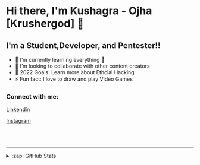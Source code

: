 # Hi there, I'm Kushagra - Ojha [Krushergod] 👋 

## I'm a Student,Developer, and Pentester!!

- 🌱 I’m currently learning everything 🤣
- 👯 I’m looking to collaborate with other content creators
- 🥅 2022 Goals: Learn more about Ethcial Hacking
- ⚡ Fun fact: I love to draw and play Video Games

### Connect with me:

[Linkendin](https://linkedin.com/in/kushagra-ojha-409548219/)

[Instagram](https://instagram.com/mr.robot___007/)


<br />
<br />

---

<details>
  <summary>:zap: GitHub Stats</summary>

  <img align="left" alt="Krushergod's GitHub Stats" src="https://github-readme-stats.vercel.app/api?username=Krushergod&show_icons=true&hide_border=false&title_color=ff652f&icon_color=FFE400&bg_color=09131B&text_color=ffffff&border_color=0c1a25" />

</details>


[twitter]: https://twitter.com/Kushagra___007
[instagram]: https://instagram.com/mr.robot___007
[linkedin]: https://www.linkedin.com/in/kushagra-ojha-409548219/
